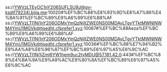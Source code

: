 ss://YWVzLTEyOC1nY206SUFLSU9J@gy-ksdjf79234l.bijia.me:10020#%EF%BC%88%E8%93%9D%E8%A7%86%E4%BA%91%EF%BC%89%E9%A6%99%E6%B8%AF
ss://YWVzLTI1Ni1nY206ODMxYmQzNjItZWE0NS00MDAyLTgyYTktMWNlNWM4YmU1MGVk@tjsedht.cfprefer1.xyz:10067#%EF%BC%88Aeza%EF%BC%89%E9%A6%99%E6%B8%AF
ss://YWVzLTI1Ni1nY206ODMxYmQzNjItZWE0NS00MDAyLTgyYTktMWNlNWM4YmU1MGVk@tjsedht.cfprefer1.xyz:10036#%EF%BC%88%E7%94%B2%E9%AA%A8%E6%96%87%EF%BC%89%E6%97%A5%E6%9C%AC
ss://YWVzLTI1Ni1jZmI6YW1hem9uc2tyMDU@57.181.42.0:443#%EF%BC%88%E4%BA%9A%E9%A9%AC%E9%80%8A%EF%BC%89%E6%97%A5%E6%9C%AC
